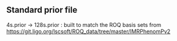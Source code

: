 Standard prior file
-------------------

4s.prior -> 128s.prior : built to match the ROQ basis sets from <https://git.ligo.org/lscsoft/ROQ_data/tree/master/IMRPhenomPv2>
